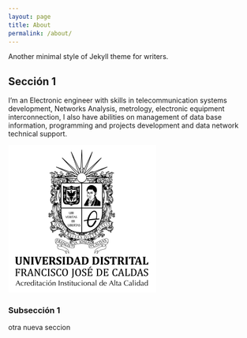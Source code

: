 ```yaml
---
layout: page
title: About
permalink: /about/
---
```


Another minimal style of Jekyll theme for writers.

## Sección 1
I’m an Electronic engineer with skills in telecommunication systems development, Networks Analysis, metrology, electronic equipment interconnection, I also have abilities on management of data base information, programming and projects development and data network technical support.

![](logo3.png)

### Subsección 1


otra nueva seccion
